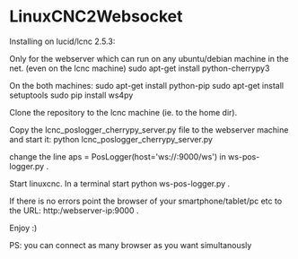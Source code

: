 LinuxCNC2Websocket
==================

Installing on lucid/lcnc 2.5.3:

Only for the webserver which can run on any ubuntu/debian machine in the net. (even on the lcnc machine)
	sudo apt-get install python-cherrypy3
	
On the both machines:
sudo apt-get install python-pip
sudo apt-get install setuptools
sudo pip install ws4py


Clone the repository to the lcnc machine (ie. to the home dir).

Copy the lcnc_poslogger_cherrypy_server.py file to the webserver machine and start it:
	python lcnc_poslogger_cherrypy_server.py
	
change the line
		aps = PosLogger(host='ws://<hostname or ip of the webserver>:9000/ws')
in 
	ws-pos-logger.py
.

Start linuxcnc.
In a terminal start 
	python ws-pos-logger.py
.

If there is no errors point the browser of your smartphone/tablet/pc etc
to the URL:
http:/webserver-ip:9000
.

Enjoy :)

PS: you can connect as many browser as you want simultanously
